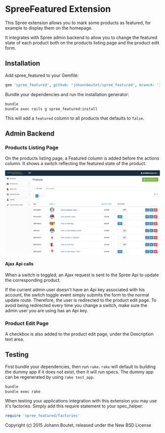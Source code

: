 # SpreeFeatured Extension

This Spree extension allows you to mark some products as featured, for example to display them on the homepage.

It integrates with Spree admin backend to allow you to change the featured state of each product both on the products listing page and the product edit form.

## Installation

Add spree_featured to your Gemfile:

```ruby
gem 'spree_featured', github: 'johannboutet/spree_featured', branch: '3-0-stable'
```

Bundle your dependencies and run the installation generator:

```shell
bundle
bundle exec rails g spree_featured:install
```

This will add a `featured` column to all products that defaults to `false`.

## Admin Backend

### Products Listing Page

On the products listing page, a Featured column is added before the actions column. It shows a switch reflecting the featured state of the product.

![Admin switches](/docs/admin.jpg)

#### Ajax Api calls

When a switch is toggled, an Ajax request is sent to the Spree Api to update the corresponding product.

If the current admin user doesn't have an Api key associated with his account, the switch toggle event simply submits the form to the normal update route. Therefore, the user is redirected to the product edit page.
To avoid being redirected every time you change a switch, make sure the admin user you are using has an Api key.

### Product Edit Page

A checkbox is also added to the product edit page, under the Description text area.

## Testing

First bundle your dependencies, then run `rake`. `rake` will default to building the dummy app if it does not exist, then it will run specs. The dummy app can be regenerated by using `rake test_app`.

```shell
bundle
bundle exec rake
```

When testing your applications integration with this extension you may use it's factories.
Simply add this require statement to your spec_helper:

```ruby
require 'spree_featured/factories'
```

Copyright (c) 2015 Johann Boutet, released under the New BSD License
